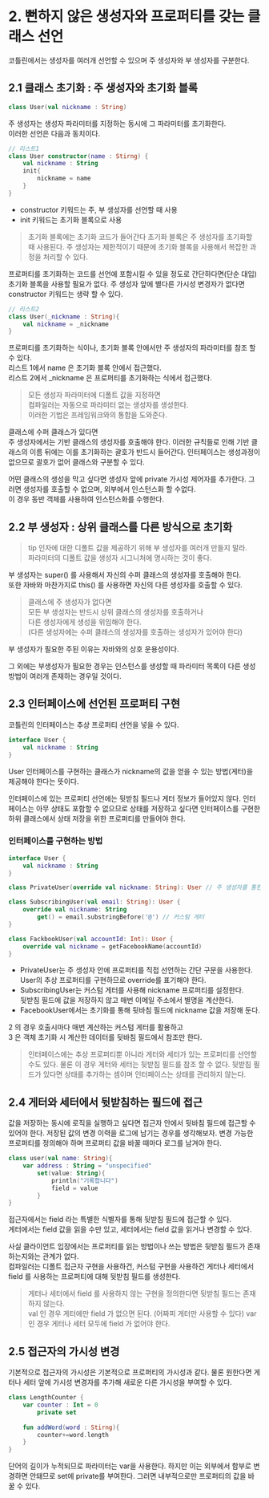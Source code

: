 # 2. 뻔하지 않은 생성자와 프로퍼티를 갖는 클래스 선언

코틀린에서는 생성자를 여러개 선언할 수 있으며 주 생성자와 부 생성자를 구분한다.

## 2.1 클래스 초기화 : 주 생성자와 초기화 블록

```kotlin
class User(val nickname : String)
```
주 생성자는 생성자 파라미터를 지정하는 동시에 그 파라미터를 초기화한다.   
이러한 선언은 다음과 동치이다.   

```kotlin
// 리스트1
class User constructor(name : Stirng) {
    val nickname : String
    init{
        nickname = name
    }
}
```

* constructor 키워드는 주, 부 생성자를 선언할 때 사용
* init 키워드는 초기화 블록으로 사용

> 초기화 블록에는 초기화 코드가 들어간다
> 초기화 블록은 주 생성자를 초기화할 때 사용된다.
> 주 생성자는 제한적이기 때문에 초기화 블록을 사용해서 복잡한 과정을 처리할 수 있다.   

프로퍼티를 초기화하는 코드를 선언에 포함시킬 수 있을 정도로 간단하다면(단순 대입) 초기화 블록을 사용할 필요가 없다.
주 생성자 앞에 별다른 가시성 변경자가 없다면 constructor 키워드는 생략 할 수 있다.

```kotlin
// 리스트2
class User(_nickname : String){
    val nickname = _nickname
}
```

프로퍼티를 초기화하는 식이나, 초기화 블록 안에서만 주 생성자의 파라미터를 참조 할 수 있다.      
리스트 1에서 name 은 초기화 블록 안에서 접근했다.   
리스트 2에서 _nickname 은 프로퍼티를 초기화하는 식에서 접근했다.   

> 모든 생성자 파라미터에 디폴트 값을 지정하면    
> 컴파일러는 자동으로 파라미터 없는 생성자를 생성한다.   
> 이러한 기법은 프레임워크와의 통합을 도와준다.   

클래스에 수퍼 클래스가 있다면    
주 생성자에서는 기반 클래스의 생성자를 호출해야 한다.
이러한 규칙들로 인해 기반 클래스의 이름 뒤에는 이를 초기화하는 괄호가 반드시 들어간다.
인터페이스는 생성과정이 없으므로 괄호가 없어 클래스와 구분할 수 있다.

어떤 클래스의 생성을 막고 싶다면 생성자 앞에 private 가시성 제어자를 추가한다. 
그러면 생성자를 호출할 수 없으며, 외부에서 인스턴스화 할 수없다.   
이 경우 동반 객체를 사용하여 인스턴스화를 수행한다.   

## 2.2 부 생성자 : 상위 클래스를 다른 방식으로 초기화

> tip 
> 인자에 대한 디폴트 값을 제공하기 위해 부 생성자를 여러개 만들지 말라.   
> 파라미터의 디폴트 값을 생성자 시그니처에 명시하는 것이 좋다.   

부 생성자는 super() 를 사용해서 자신의 수퍼 클래스의 생성자를 호출해야 한다.   
또한 자바와 마찬가지로 this() 를 사용하면 자신의 다른 생성자를 호출할 수 있다.

> 클래스에 주 생성자가 없다면    
> 모든 부 생성자는 반드시 상위 클래스의 생성자를 호출하거나      
> 다른 생성자에게 생성을 위임해야 한다.    
> (다른 생성자에는 수퍼 클래스의 생성자를 호출하는 생성자가 있어야 한다)   

부 생성자가 필요한 주된 이유는 자바와의 상호 운용성이다.

그 외에는 부생성자가 필요한 경우는 
인스턴스를 생성할 때 파라미터 목록이 다른 생성 방법이 여러개 존재하는 경우일 것이다.

## 2.3 인터페이스에 선언된 프로퍼티 구현

코틀린의 인터페이스는 추상 프로퍼티 선언을 넣을 수 있다.
```kotlin
interface User {
    val nickname : String
}
```

User 인터페이스를 구현하는 클래스가 nickname의 값을 얻을 수 있는 방법(게터)을 제공해야 한다는 뜻이다.

인터페이스에 있는 프로퍼티 선언에는 뒷받침 필드나 게터 정보가 들어있지 않다.
인터페이스는 아무 상태도 포함할 수 없으므로 
상태를 저장하고 싶다면 인터페이스를 구현한 하위 클래스에서 상태 저장을 위한 프로퍼티를 만들어야 한다.   

### 인터페이스를 구현하는 방법
```kotlin
interface User {
    val nickname : String
}

class PrivateUser(override val nickname: String): User // 주 생성자를 통한 자동 생성 프로퍼티

class SubscribingUser(val email: String): User {
    override val nickname: String
        get() = email.substringBefore('@') // 커스텀 게터
}

class FackbookUser(val accountId: Int): User { 
    override val nickname = getFacebookName(accountId)
}       
```

* PrivateUser는 주 생성자 안에 프로퍼티를 직접 선언하는 간단 구문을 사용한다.   
    User의 추상 프로퍼티를 구현하므로 override를 표기해야 한다.
* SubscribingUser는 커스텀 게터를 사용해 nickname 프로퍼티를 설정한다.   
    뒷받침 필드에 값을 저장하지 않고 매번 이메일 주소에서 별명을 계산한다.
* FacebookUser에서는 초기화를 통해 뒷바침 필드에 nickname 값을 저장해 둔다.

2 의 경우 호출시마다 매번 계산하는 커스텀 게터를 활용하고    
3 은 객체 초기화 시 계산한 데이터를 뒷바침 필드에서 참조만 한다.

> 인터페이스에는 추상 프로퍼티뿐 아니라 게터와 세터가 있는 프로퍼티를 선언할 수도 있다.
> 물론 이 경우 게터와 세터는 뒷받침 필드를 참조 할 수 없다.
> 뒷받침 필드가 있다면 상태를 추가하는 셈이며 인터페이스는 상태를 관리하지 않는다.

## 2.4 게터와 세터에서 뒷받침하는 필드에 접근

값을 저장하는 동시에 로직을 실행하고 싶다면 접근자 안에서 뒷바침 필드에 접근할 수 있어야 한다.
저장된 값의 변경 이력을 로그에 남기는 경우를 생각해보자.
변경 가능한 프로퍼티를 정의해야 하며 프로퍼티 값을 바꿀 때마다 로그를 남겨야 한다.

```kotlin
class user(val name: String){
    var address : String = "unspecified"
        set(value: String){
            println("기록합니다")
            field = value
        }
}
```

접근자에서는 field 라는 특별한 식별자를 통해 뒷받침 필드에 접근할 수 있다.   
게터에서는 field 값을 읽을 수만 있고, 세터에서는 field 값을 읽거나 변경할 수 있다.

사실 클라이언트 입장에서는 프로퍼티를 읽는 방법이나 쓰는 방법은 뒷받침 필드가 존재하는지와는 관계가 없다.   
컴파일러는 디폴트 접근자 구현을 사용하건, 커스텀 구현을 사용하건 
게터나 세터에서 field 를 사용하는 프로퍼티에 대해 뒷받침 필드를 생성한다.

> 게터나 세터에서 field 를 사용하지 않는 구현을 정의한다면 뒷받침 필드는 존재하지 않는다.   
> val 인 경우 게터에만 field 가 없으면 된다. (어짜피 게터만 사용할 수 있다)
> var 인 경우 게터나 세터 모두에 field 가 없어야 한다.

## 2.5 접근자의 가시성 변경

기본적으로 접근자의 가시성은 기본적으로 프로퍼티의 가시성과 같다. 
물론 원한다면 게터나 세터 앞에 가시성 변경자를 추가해 새로운 다른 가시성을 부여할 수 있다.

```kotlin
class LengthCounter {
    var counter : Int = 0
        private set
    
    fun addWord(word : Stirng){
        counter+=word.length
    }
}
```

단어의 길이가 누적되므로 파라미터는 var을 사용한다. 하지만 이는 외부에서 함부로
변경하면 안돼므로 set에 private를 부여한다.
그러면 내부적으로만 프로퍼티의 값을 바꿀 수 있다.

